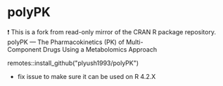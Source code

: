 # polyPK
:exclamation: This is a fork from read-only mirror of the CRAN R package repository.  polyPK — The Pharmacokinetics (PK) of Multi-Component Drugs Using a Metabolomics Approach  

remotes::install_github("plyush1993/polyPK")
- fix issue to make sure it can be used on R 4.2.X
